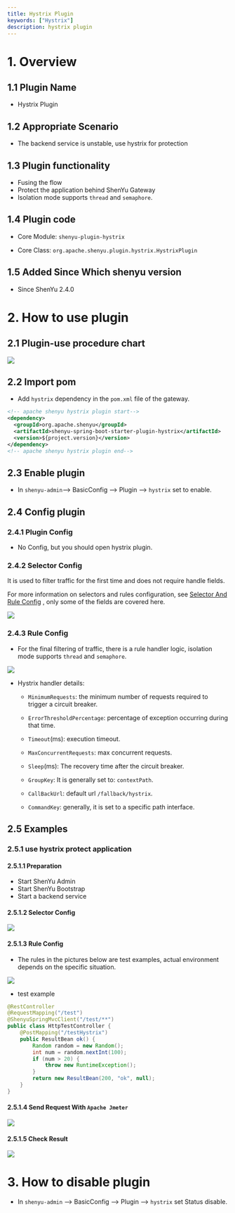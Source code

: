 ```yaml
---
title: Hystrix Plugin
keywords: ["Hystrix"]
description: hystrix plugin
---
```


# 1. Overview

## 1.1 Plugin Name

* Hystrix Plugin

## 1.2 Appropriate Scenario

* The backend service is unstable, use hystrix for protection

## 1.3 Plugin functionality

* Fusing the flow
* Protect the application behind ShenYu Gateway
* Isolation mode supports `thread` and `semaphore`.

## 1.4 Plugin code

* Core Module: `shenyu-plugin-hystrix`

* Core Class: `org.apache.shenyu.plugin.hystrix.HystrixPlugin`

## 1.5 Added Since Which shenyu version

* Since ShenYu 2.4.0

# 2. How to use plugin

## 2.1 Plugin-use procedure chart

![](/img/shenyu/plugin/plugin_use_en.jpg)

## 2.2 Import pom

* Add `hystrix` dependency in the `pom.xml` file of the gateway.

```xml
<!-- apache shenyu hystrix plugin start-->
<dependency>
  <groupId>org.apache.shenyu</groupId>
  <artifactId>shenyu-spring-boot-starter-plugin-hystrix</artifactId>
  <version>${project.version}</version>
</dependency>
<!-- apache shenyu hystrix plugin end-->
```

## 2.3 Enable plugin

* In `shenyu-admin`--> BasicConfig --> Plugin --> `hystrix` set to enable.

## 2.4 Config plugin

### 2.4.1 Plugin Config

* No Config, but you should open hystrix plugin.

### 2.4.2 Selector Config

It is used to filter traffic for the first time and does not require handle fields.

For more information on selectors and rules configuration, see [Selector And Rule Config](../../user-guide/admin-usage/selector-and-rule) , only some of the fields are covered here.

![](/img/shenyu/plugin/hystrix/selector_en.png)

### 2.4.3 Rule Config

* For the final filtering of traffic, there is a rule handler logic, isolation mode supports `thread` and `semaphore`.

![](/img/shenyu/plugin/hystrix/rule_en.png)

* Hystrix handler details:

  * `MinimumRequests`: the minimum number of requests required to trigger a circuit breaker.

  * `ErrorThresholdPercentage`: percentage of exception occurring during that time.
     
  * `Timeout`(ms): execution timeout.

  * `MaxConcurrentRequests`: max concurrent requests.

  * `Sleep`(ms): The recovery time after the circuit breaker.

  * `GroupKey`: It is generally set to: `contextPath`.

  * `CallBackUrl`: default url `/fallback/hystrix`.

  * `CommandKey`: generally, it is set to a specific path interface.

## 2.5 Examples

### 2.5.1 use hystrix protect application

#### 2.5.1.1 Preparation

- Start ShenYu Admin
- Start ShenYu Bootstrap
- Start a backend service

#### 2.5.1.2 Selector Config

![](/img/shenyu/plugin/hystrix/selector_en.png)

#### 2.5.1.3 Rule Config

* The rules in the pictures below are test examples, actual environment depends on the specific situation.

![](/img/shenyu/plugin/hystrix/hystrix-example-rule-en.png)

* test example

```java
@RestController
@RequestMapping("/test")
@ShenyuSpringMvcClient("/test/**")
public class HttpTestController {
    @PostMapping("/testHystrix")
    public ResultBean ok() {
        Random random = new Random();
        int num = random.nextInt(100);
        if (num > 20) {
            throw new RuntimeException();
        }
        return new ResultBean(200, "ok", null);
    }
}
```

#### 2.5.1.4 Send Request With `Apache Jmeter`

![](/img/shenyu/plugin/hystrix/hystrix-send-request.png)

#### 2.5.1.5 Check Result

![](/img/shenyu/plugin/hystrix/hystrix-result.png)

# 3. How to disable plugin

- In `shenyu-admin` --> BasicConfig --> Plugin --> `hystrix` set Status disable.
